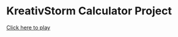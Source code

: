 # KreativStorm Calculator Project

<a href="https://claudiolagona.github.io/ks-calculator-project/">Click here to play</a>
